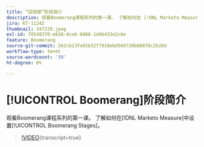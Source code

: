 ```yaml
---
title: “回母郎”阶段简介
description: 观看Boomerang课程系列的第一课。 了解如何在 [!DNL Marketo Measure]中设置Boomerang阶段。
jira: KT-11242
thumbnail: 347229.jpeg
exl-id: f8548370-e810-4ce6-8088-1d4b433e2c6e
feature: Boomerang
source-git-commit: 262cb13fa02b32f7918ebd569720b80078c2b28d
workflow-type: tm+mt
source-wordcount: '39'
ht-degree: 0%

---
```


# [!UICONTROL Boomerang]阶段简介

观看Boomerang课程系列的第一课。 了解如何在[!DNL Marketo Measure]中设置[!UICONTROL Boomerang Stages]。

>[!VIDEO](https://video.tv.adobe.com/v/347229/?learn=on){transcript=true}
